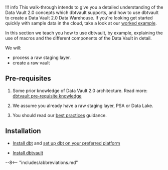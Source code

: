 !!! info
    This walk-through intends to give you a detailed understanding of the Data Vault 2.0 
    concepts which dbtvault supports, and how to use dbtvault to create a Data Vault 2.0 Data Warehouse.
    If you're looking get started quickly with sample data in the cloud, take a look at 
    our [worked example](../worked_example/index.md).

In this section we teach you how to use dbtvault, by example, explaining the use of macros and the
different components of the Data Vault in detail.

We will:

- process a raw staging layer.
- create a raw vault

## Pre-requisites 

1. Some prior knowledge of Data Vault 2.0 architecture. 
Read more: [dbtvault pre-requisite knowledge](../index.md#pre-requisite)

2. We assume you already have a raw staging layer, PSA or Data Lake.

3. You should read our [best practices](../best_practices.md) guidance.

## Installation 

- [Install dbt](https://docs.getdbt.com/dbt-cli/installation) and [set up dbt on your preferred platform](https://docs.getdbt.com/dbt-cli/configure-your-profile)

- [Install dbtvault](https://hub.getdbt.com/datavault-uk/dbtvault/latest/)

--8<-- "includes/abbreviations.md"